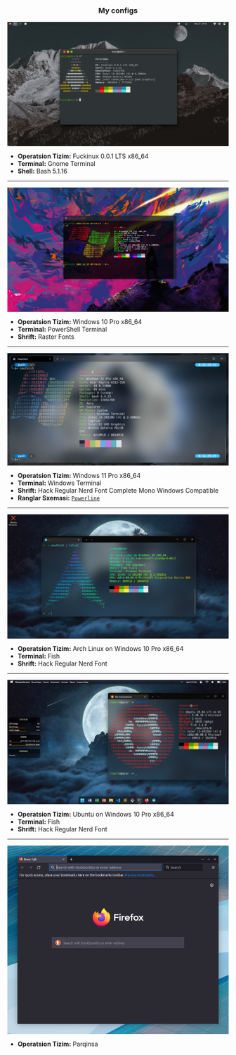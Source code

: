 <h3 align="center"><b>My configs</b></h3>

<img src="./assets/fuckinux2.png" alt="Windows PowerShell config" align="center">

- **Operatsion Tizim:** Fuckinux 0.0.1 LTS x86_64
- **Terminal:** Gnome Terminal
- **Shell:** Bash 5.1.16

<hr />

<img src="./assets/windows10.png" alt="Windows PowerShell config" align="center">

- **Operatsion Tizim:** Windows 10 Pro x86_64
- **Terminal:** PowerShell Terminal
- **Shrift:** Raster Fonts

<hr />
<img src="./assets/win-neofetch.png" alt="Windows PowerShell config" align="center">

- **Operatsion Tizim:** Windows 11 Pro x86_64
- **Terminal:** Windows Terminal
- **Shrift:** Hack Regular Nerd Font Complete Mono Windows Compatible
- **Ranglar Sxemasi:** [`Powerline`](https://github.com/b-ryan/powerline-shell)

<hr />
<img src="./assets/arch-new.png" alt="Windows & Linux" align="center">

- **Operatsion Tizim:** Arch Linux on Windows 10 Pro x86_64
- **Terminal:** Fish
- **Shrift:** Hack Regular Nerd Font

<hr />
<img src="./assets/winMacUx.png" alt="Windows Mac Linux" align="center">

- **Operatsion Tizim:** Ubuntu on Windows 10 Pro x86_64
- **Terminal:** Fish
- **Shrift:** Hack Regular Nerd Font

<hr />
<img src="./firefox-theme/images/ff_protonbutquantum.png" alt="Windows PowerShell config" align="center">

- **Operatsion Tizim:** Parqinsa
